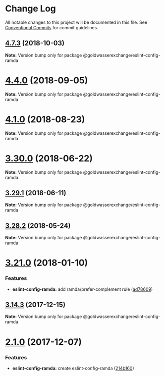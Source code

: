 # Change Log

All notable changes to this project will be documented in this file.
See [Conventional Commits](https://conventionalcommits.org) for commit guidelines.

<a name="4.7.3"></a>
## [4.7.3](https://github.com/goldwasserexchange/javascript/tree/master/packages/lint/eslint/eslint-config-ramda/compare/v4.7.2...v4.7.3) (2018-10-03)

**Note:** Version bump only for package @goldwasserexchange/eslint-config-ramda





<a name="4.4.0"></a>
# [4.4.0](https://github.com/goldwasserexchange/javascript/tree/master/packages/lint/eslint/eslint-config-ramda/compare/v4.3.1...v4.4.0) (2018-09-05)




**Note:** Version bump only for package @goldwasserexchange/eslint-config-ramda

<a name="4.1.0"></a>
# [4.1.0](https://github.com/goldwasserexchange/javascript/tree/master/packages/lint/eslint/eslint-config-ramda/compare/v4.0.2...v4.1.0) (2018-08-23)




**Note:** Version bump only for package @goldwasserexchange/eslint-config-ramda

<a name="3.30.0"></a>
# [3.30.0](https://github.com/goldwasserexchange/javascript/tree/master/packages/eslint-config-ramda/compare/v3.29.1...v3.30.0) (2018-06-22)




**Note:** Version bump only for package @goldwasserexchange/eslint-config-ramda

<a name="3.29.1"></a>
## [3.29.1](https://github.com/goldwasserexchange/javascript/tree/master/packages/eslint-config-ramda/compare/v3.29.0...v3.29.1) (2018-06-11)




**Note:** Version bump only for package @goldwasserexchange/eslint-config-ramda

<a name="3.28.2"></a>
## [3.28.2](https://github.com/goldwasserexchange/javascript/tree/master/packages/eslint-config-ramda/compare/v3.28.1...v3.28.2) (2018-05-24)




**Note:** Version bump only for package @goldwasserexchange/eslint-config-ramda

<a name="3.21.0"></a>
# [3.21.0](https://github.com/goldwasserexchange/javascript/tree/master/packages/eslint-config-ramda/compare/v3.20.0...v3.21.0) (2018-01-10)


### Features

* **eslint-config-ramda:** add ramda/prefer-complement rule ([ad78609](https://github.com/goldwasserexchange/javascript/tree/master/packages/eslint-config-ramda/commit/ad78609))




<a name="3.14.3"></a>
## [3.14.3](https://github.com/goldwasserexchange/javascript/tree/master/packages/eslint-config-ramda/compare/v3.14.2...v3.14.3) (2017-12-15)




**Note:** Version bump only for package @goldwasserexchange/eslint-config-ramda

<a name="2.1.0"></a>
# [2.1.0](https://github.com/goldwasserexchange/javascript/compare/v2.0.4...v2.1.0) (2017-12-07)


### Features

* **eslint-config-ramda:** create eslint-config-ramda ([214b160](https://github.com/goldwasserexchange/javascript/commit/214b160))
